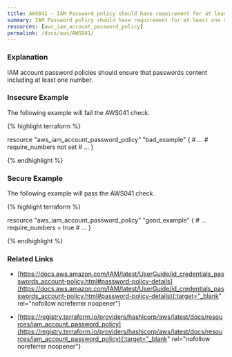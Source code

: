 ```yaml
---
title: AWS041 - IAM Password policy should have requirement for at least one number in the password.
summary: IAM Password policy should have requirement for at least one number in the password. 
resources: [aws_iam_account_password_policy] 
permalink: /docs/aws/AWS041/
---
```

### Explanation


IAM account password policies should ensure that passwords content including at least one number.



### Insecure Example

The following example will fail the AWS041 check.

{% highlight terraform %}

resource "aws_iam_account_password_policy" "bad_example" {
	# ...
	# require_numbers not set
	# ...
}

{% endhighlight %}



### Secure Example

The following example will pass the AWS041 check.

{% highlight terraform %}

resource "aws_iam_account_password_policy" "good_example" {
	# ...
	require_numbers = true
	# ...
}

{% endhighlight %}



### Related Links


- [https://docs.aws.amazon.com/IAM/latest/UserGuide/id_credentials_passwords_account-policy.html#password-policy-details](https://docs.aws.amazon.com/IAM/latest/UserGuide/id_credentials_passwords_account-policy.html#password-policy-details){:target="_blank" rel="nofollow noreferrer noopener"}

- [https://registry.terraform.io/providers/hashicorp/aws/latest/docs/resources/iam_account_password_policy](https://registry.terraform.io/providers/hashicorp/aws/latest/docs/resources/iam_account_password_policy){:target="_blank" rel="nofollow noreferrer noopener"}


